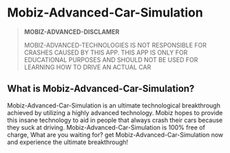 # Mobiz-Advanced-Car-Simulation
> **MOBIZ-ADVANCED-DISCLAMER**
> 
> MOBIZ-ADVANCED-TECHNOLOGIES IS NOT RESPONSIBLE FOR CRASHES CAUSED BY THIS APP. THIS APP IS ONLY FOR EDUCATIONAL PURPOSES AND SHOULD NOT BE USED FOR LEARNING HOW TO DRIVE AN ACTUAL CAR
## What is Mobiz-Advanced-Car-Simulation?
Mobiz-Advanced-Car-Simulation is an ultimate technological breakthrough achieved by utilizing a highly advanced technology. Mobiz hopes to provide this insane technology to aid in people that always crash their cars because they suck at driving. Mobiz-Advanced-Car-Simulation is 100% free of charge, What are you waiting for? get Mobiz-Advanced-Car-Simulation now and experience the ultimate breakthrough!
